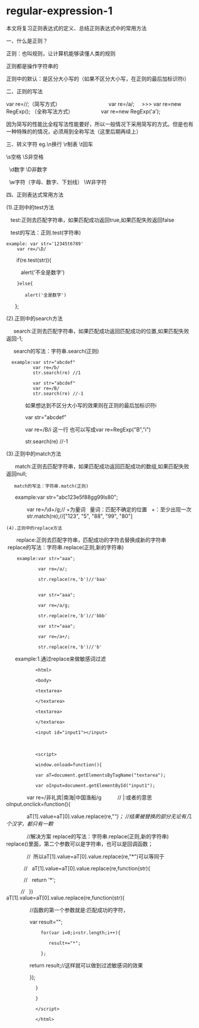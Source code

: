 # regular-expression-1
本文将复习正则表达式的定义、总结正则表达式中的常用方法

一、什么是正则？

正则：也叫规则，让计算机能够读懂人类的规则

正则都是操作字符串的

正则中的默认：是区分大小写的（如果不区分大小写，在正则的最后加标识符i）

二、正则的写法

var re=//;（简写方式）                                           var re=/a/;     
                                              >>>
var re=new RegExp();  （全称写法方式）                           var re=new RegExp('a');

因为简写的性能比全程写法性能要好，所以一般情况下采用简写的方式。但是也有一种特殊的的情况，必须用到全称写法（这里后期再续上）

三、转义字符
eg.\n换行 \r制表 \t回车

   \s空格 \S非空格   
   
   \d数字 \D非数字
   
   \w字符（字母、数字、下划线） \W非字符

四、正则表达式常用方法

(1).正则中的test方法
 
    test:正则去匹配字符串，如果匹配成功返回true,如果匹配失败返回false
    
    test的写法：正则.test(字符串)
    
    example: var str='12345t6789'
        var re=/\D/
        if(re.test(str)){
        
           alert('不全是数字')
        
        }else{
        
           alert('全是数字')
        
        };
        
  (2).正则中的search方法  
      
      search:正则去匹配字符串，如果匹配成功返回匹配成功的位置,如果匹配失败返回-1;
    
      search的写法：字符串.search(正则)
      
      example:var str="abcdef"
              var re=/b/
              str.search(re) //1
                                          
              var str="abcdef"
              var re=/B/
              str.search(re) //-1
                            
              如果想达到不区分大小写的效果则在正则的最后加标识符i
              
              var str="abcdef"
              
              var re=/B/i 这一行 也可以写成var re=RegExp("B","i")
              
              str.search(re) //-1
              
              
   (3).正则中的match方法     
   
       match:正则去匹配字符串，如果匹配成功返回匹配成功的数组,如果匹配失败返回null;
       
       match的写法：字符串.match(正则)
       
       example:var str="abc123e5f88gg99ls80";
               
               var re=/\d+/g;// +为量词    量词：匹配不确定的位置   +：至少出现一次
               
               str.match(re);//["123", "5", "88", "99", "80"]
               
               
    (4).正则中的replace方法   
        
        replace:正则去匹配字符串，匹配成功的字符去替换成新的字符串
       
        replace的写法：字符串.replace(正则,新的字符串)
        
        example:var str="aaa";
                
                var re=/a/;
                
                str.replace(re,'b')//'baa'
                
                
                var str="aaa";
                
                var re=/a/g;
                
                str.replace(re,'b')//'bbb'
                                
                var str="aaa";
                
                var re=/a+/;
                
                str.replace(re,'b')//'b'
                
       example:1.通过replace来做敏感词过滤
               
               <html>
               
               <body>
               
               <textarea>
               
               </textarea>
               
               <textarea>
               
               </textarea>
               
               <input id="input1"></input>
               
               </body>
               
               <script>
               
               window.onload=function(){
               
               var aT=document.getElementsByTagName("textarea");
               
               var oInput=document.getElementById("input1");
               
               var re=/非礼宾|南海|中国渔船/g           //  |:或者的意思
               
               oInput.onclick=function(){
               
               aT[1].value=aT[0].value.replace(re,"*")；  //结果被替换的部分无论有几个汉字，都只有一颗*
               
               //解决方案 replace的写法：字符串.replace(正则,新的字符串)   replace()里面，第二个参数可以是字符串，也可以是回调函数；
               
               //  所以aT[1].value=aT[0].value.replace(re,"*")可以等同于 
               
              //   aT[1].value=aT[0].value.replace(re,function(str){ 
              
              //   return '*';   
              
             //    })
                 
                 aT[1].value=aT[0].value.replace(re,function(str){
                 
                 //函数的第一个参数就是:匹配成功的字符，
                 
                 var result="";
                 
                 for(var i=0;i<str.length;i++){
                 
                    result+="*";
                    
                 };
                 
                 return result;//这样就可以做到过滤敏感词的效果
                 
                 }); 
                 
               }
               
               }
               
               </script>
               
               </html>
       
               
                
                
                
       
               
       
       
       
       
       
              
              
  
        
        
    
    
